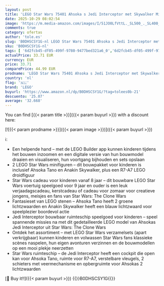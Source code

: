 ```yaml
---
layout: post
title: 'LEGO Star Wars 75401 Ahsoka s Jedi Interceptor met Skywalker Minifiguur  Lichtzwaarden  R7-A7 Droid Starfighter en Meer  Bouwbaar Ruimteschip Speelgoed voor 8 jaar en Ouder en The Clone Wars fans'
date: 2025-10-29 08:02:54
image: 'https://m.media-amazon.com/images/I/51JO0LfVttL._SL500_._SL400_.jpg'
comments: true
category: ofertas
author: 'tole.es'
slug: 'B0DHSCSY1G-nl LEGO Star Wars 75401 Ahsoka s Jedi Interceptor met...'
sku: 'B0DHSCSY1G-nl'
tags: [ '6d2fcb45-df05-499f-9780-9477bed321a6_0','6d2fcb45-df05-499f-9780-9477bed321a6_501','Arborist Merchandising Root','Bouw- & constructiespeelgoed','Creatieve spellen','Educatief speelgoed','Self Service','Special Features Stores','Speelgoed & spellen','lego','🇳🇱', ]
actualPrice: 33.71 EUR
currency: EUR
price: 33.71
comparePrice: 44.99 EUR
prodname: 'LEGO Star Wars 75401 Ahsoka s Jedi Interceptor met Skywalker Minifiguur  Lichtzwaarden  R7-A7 Droid Starfighter en Meer  Bouwbaar Ruimteschip Speelgoed voor 8 jaar en Ouder en The Clone Wars fans'
country: 'nl'
flag: '🇳🇱'
brand: 'LEGO'
buyurl: 'https://www.amazon.nl/dp/B0DHSCSY1G/?tag=tolees0b-21'
descuento: '25.07'
average: '32.668'
---
```


You can find [{{< param title >}}]({{< param buyurl >}}) with a discount here:

[![{{< param prodname >}}]({{< param image >}})]({{< param buyurl >}})

ℹ️:

- Een helpende hand – met de LEGO Builder app kunnen kinderen tijdens het bouwen inzoomen en een digitale versie van hun bouwmodel draaien en visualiseren, hun voortgang bijhouden en sets opslaan
- 2 LEGO Star Wars minifiguren – dit bouwpakket voor kinderen is inclusief Ahsoka Tano en Anakin Skywalker, plus een R7-A7 LEGO droidfiguur
- Star Wars cadeau voor kinderen vanaf 8 jaar – dit bouwbare LEGO Star Wars voertuig speelgoed voor 9 jaar en ouder is een leuk verjaadagscadeau, kerstcadeau of cadeau voor zomaar voor creatieve jongens, meisjes en fans van Star Wars: The Clone Wars
- Fantasieset van LEGO stenen – Ahsoka Tano heeft 2 groene lichtzwaarden en Anakin Skywalker heeft een blauw lichtzwaard voor speelplezier boordevol actie
- Jedi Interceptor bouwbaar ruimteschip speelgoed voor kinderen – speel spannende missies na met dit gedetailleerde LEGO model van Ahsokas Jedi Interceptor uit Star Wars: The Clone Wars
- Ontdek het assortiment – met LEGO Star Wars verzamelsets (apart verkrijgbaar) kunnen kinderen en volwassen Star Wars fans klassieke scènes naspelen, hun eigen avonturen verzinnen en de bouwmodellen op een mooi plekje neerzetten
- Star Wars ruimteschip – de Jedi Interceptor heeft een cockpit die open kan voor Ahsoka Tano, ruimte voor R7-A7, verstelbare vleugels, 2 schieters met veermechanisme en opbergruimte voor Ahsokas 2 lichtzwaarden

[🛒 Buy it!!]({{< param buyurl >}})
{{<world>}}B0DHSCSY1G{{</world>}}
